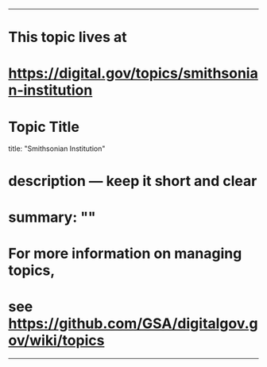 
---
# This topic lives at
# https://digital.gov/topics/smithsonian-institution

# Topic Title
title: "Smithsonian Institution"

# description — keep it short and clear
# summary: ""


# For more information on managing topics,
# see https://github.com/GSA/digitalgov.gov/wiki/topics
---